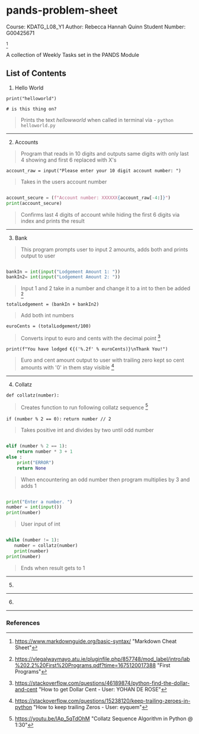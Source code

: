 # pands-problem-sheet

Course: KDATG_L08_Y1
Author: Rebecca Hannah Quinn
Student Number: G00425671

[^1]

A collection of Weekly Tasks set in the PANDS Module

## List of Contents

1. Hello World

`print("helloworld")`

`# is this thing on?`

>Prints the text *hellowworld* when called in terminal via - `python helloworld.py`

---

2. Accounts

>Program that reads in 10 digits and outputs same digits with only last 4 showing and first 6 replaced with X's


`account_raw = input("Please enter your 10 digit account number: ")`
>Takes in the users account number

```python

account_secure = (f"Account number: XXXXXX{account_raw[-4:]}")
print(account_secure)

```
>Confirms last 4 digits of account while hiding the first 6 digits via index and prints the result
---

3. Bank

>This program prompts user to input 2 amounts, adds both and prints output to user

```python

bankIn = int(input("Lodgement Amount 1: "))
bankIn2= int(input("Lodgement Amount 2: "))

```

>Input 1 and 2 take in a number and change it to a int to then be added [^2]

`totalLodgement = (bankIn + bankIn2)`
>Add both int numbers

`euroCents = (totalLodgement/100)`
>Converts input to euro and cents with the decimal point [^3]

`print(f"You have lodged €{('%.2f' % euroCents)}\nThank You!")`
>Euro and cent amount output to user with trailing zero kept so cent amounts with '0' in them stay visible [^4]
---

4. Collatz


`def collatz(number):`
>Creates function to run following collatz sequence [^5] 

`if (number % 2 == 0):`
    `return number // 2`
>Takes positive int and divides by two until odd number 


```python

elif (number % 2 == 1):
    return number * 3 + 1
else :
    print("ERROR")
    return None

```

>When encountering an odd number then program multiplies by 3 and adds 1 

```python

print("Enter a number. ")
number = int(input())
print(number)

```

>User input of int 

```python

while (number != 1):
   number = collatz(number)
   print(number)
print(number)

```

>Ends when result gets to 1

---

5.

---

6.

---

### References

[^1]: https://www.markdownguide.org/basic-syntax/ "Markdown Cheat Sheet"

[^2]: https://vlegalwaymayo.atu.ie/pluginfile.php/857748/mod_label/intro/lab%202.2%20First%20Programs.pdf?time=1675120017388 "First Programs"

[^3]: https://stackoverflow.com/questions/46189874/python-find-the-dollar-and-cent "How to get Dollar Cent - User: YOHAN DE ROSE"

[^4]: https://stackoverflow.com/questions/15238120/keep-trailing-zeroes-in-python "How to keep trailing Zeros - User: eyquem"

[^5]: https://youtu.be/lAp_5qTdOhM "Collatz Sequence Algorithm in Python @ 1:30"